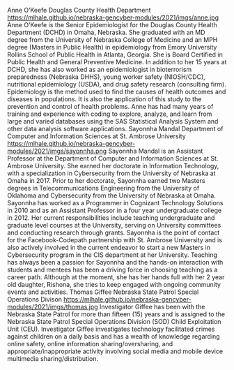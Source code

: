 <!-- tab separated syntax: name (required)	 org(required)	 img link (required)	bio information  -->
Anne O’Keefe	Douglas County Health Department	https://mlhale.github.io/nebraska-gencyber-modules/2021/imgs/anne.jpg	Anne O’Keefe is the Senior Epidemiologist for the Douglas County Health Department (DCHD) in Omaha, Nebraska. She graduated with an MD degree from the University of Nebraska College of Medicine and an MPH degree (Masters in Public Health) in epidemiology from Emory University Rollins School of Public Health in Atlanta, Georgia. She is Board Certified in Public Health and General Preventive Medicine. In addition to her 15 years at DCHD, she has also worked as an epidemiologist in bioterrorism preparedness (Nebraska DHHS), young worker safety (NIOSH/CDC), nutritional epidemiology (USDA), and drug safety research (consulting firm).  Epidemiology is the method used to find the causes of health outcomes and diseases in populations. It is also the application of this study to the prevention and control of health problems.  Anne has had many years of training and experience with coding to explore, analyze, and learn from large and varied databases using the SAS Statistical Analysis System and other data analysis software applications. 
Sayonnha Mandal	 Department of Computer and Information Sciences at St. Ambrose University	https://mlhale.github.io/nebraska-gencyber-modules/2021/imgs/sayonnha.png	Sayonnha Mandal is an Assistant Professor at the Department of Computer and Information Sciences at St. Ambrose University. She earned her doctorate in Information Technology, with a specialization in Cybersecurity from the University of Nebraska at Omaha in 2017. Prior to her doctorate, Sayonnha earned two Masters degrees in Telecommunications Engineering from the University of Oklahoma and Cybersecurity from the University of Nebraska at Omaha. Sayonnha has worked as a Programmer in Cognizant Technology Solutions in 2010 and as an Assistant Professor in a four year undergraduate college in 2012. Her current responsibilities include teaching undergraduate and graduate level courses at the University, serving on University committees and conducting research through grants. Sayonnha is the point of contact for the Facebook-Codepath partnership with St. Ambrose University and is also actively involved in the current endeavor to start a new Masters in Cybersecurity program in the CIS department at her University. Teaching has always been a passion for Sayonnha and the hands-on interaction with students and mentees has been a driving force in choosing teaching as a career path. Although at the moment, she has her hands full with her 2 year old daughter, Rishona, she tries to keep engaged with ongoing community events and activities.
Thomas Giffee	Nebraska State Patrol Special Operations Divison	https://mlhale.github.io/nebraska-gencyber-modules/2021/imgs/thomas.jpg	Investigator Giffee has been with the Nebraska State Patrol for more than fifteen (15) years and is assigned to the Nebraska State Patrol Special Operations Division (SOD) Child Exploitation Unit (CEU).  Investigator Giffee investigates technology facilitated crimes against children on a daily basis and has a wealth of knowledge regarding online safety, online information sharing/oversharing, and appropriate/inappropriate activity involving social media and mobile device multimedia sharing/distribution.
